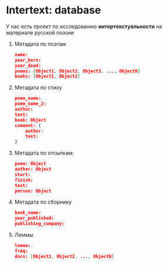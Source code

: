 # Intertext: database

У нас есть проект по исследованию **интертекстуальности** на материале русской поэзии

1. Метадата по поэтам
    
    ```json
    name:
    year_born:
    year_dead:
    poems: [Object1, Object2, Object3, ..., ObjectN]
    books: [Object1, Object2]
    ```
    
2. Метадата по стиху
    
    ```json
    poem_name:
    poem_name_2:
    author:
    text:
    book: Object
    comment: {
    	author: 
    	text:
    }
    ```
    
3.  Метадата по отсылкам:
    
    ```json
    poem: Object
    author: Object
    start:
    finish:
    text:
    person: Object
    ```
    
4. Метадата по сборнику 
    
    ```json
    book_name:
    year_published:
    publishing_company:
    ```
    
5. Леммы
    
    ```json
    lemma:
    freq:
    docs: [Object1, Object2, ..., ObjectN]
    ```
